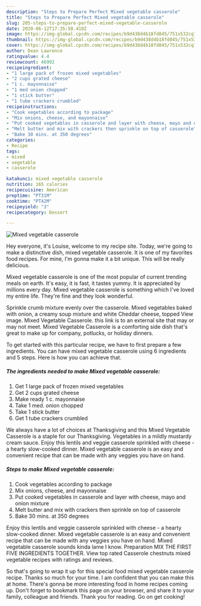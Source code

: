 ```yaml
---
description: "Steps to Prepare Perfect Mixed vegetable casserole"
title: "Steps to Prepare Perfect Mixed vegetable casserole"
slug: 205-steps-to-prepare-perfect-mixed-vegetable-casserole
date: 2020-06-12T17:35:58.418Z
image: https://img-global.cpcdn.com/recipes/b9d438d4b18fd845/751x532cq70/mixed-vegetable-casserole-recipe-main-photo.jpg
thumbnail: https://img-global.cpcdn.com/recipes/b9d438d4b18fd845/751x532cq70/mixed-vegetable-casserole-recipe-main-photo.jpg
cover: https://img-global.cpcdn.com/recipes/b9d438d4b18fd845/751x532cq70/mixed-vegetable-casserole-recipe-main-photo.jpg
author: Dean Lawrence
ratingvalue: 4.4
reviewcount: 46992
recipeingredient:
- "1 large pack of frozen mixed vegetables"
- "2 cups grated cheese"
- "1 c. mayonnaise"
- "1 med onion chopped"
- "1 stick butter"
- "1 tube crackers crumbled"
recipeinstructions:
- "Cook vegetables according to package"
- "Mix onions, cheese, and mayonnaise"
- "Put cooked vegetables in casserole and layer with cheese, mayo and onion mixture"
- "Melt butter and mix with crackers then sprinkle on top of casserole"
- "Bake 30 mins. at 350 degrees"
categories:
- Recipe
tags:
- mixed
- vegetable
- casserole

katakunci: mixed vegetable casserole 
nutrition: 165 calories
recipecuisine: American
preptime: "PT31M"
cooktime: "PT42M"
recipeyield: "3"
recipecategory: Dessert

---
```



![Mixed vegetable casserole](https://img-global.cpcdn.com/recipes/b9d438d4b18fd845/751x532cq70/mixed-vegetable-casserole-recipe-main-photo.jpg)

Hey everyone, it's Louise, welcome to my recipe site. Today, we're going to make a distinctive dish, mixed vegetable casserole. It is one of my favorites food recipes. For mine, I'm gonna make it a bit unique. This will be really delicious.

Mixed vegetable casserole is one of the most popular of current trending meals on earth. It's easy, it is fast, it tastes yummy. It is appreciated by millions every day. Mixed vegetable casserole is something which I've loved my entire life. They're fine and they look wonderful.

Sprinkle crumb mixture evenly over the casserole. Mixed vegetables baked with onion, a creamy soup mixture and white Cheddar cheese, topped View image. Mixed Vegetable Casserole. this link is to an external site that may or may not meet. Mixed Vegetable Casserole is a comforting side dish that&#39;s great to make up for company, potlucks, or holiday dinners.


To get started with this particular recipe, we have to first prepare a few ingredients. You can have mixed vegetable casserole using 6 ingredients and 5 steps. Here is how you can achieve that.

<!--inarticleads1-->

##### The ingredients needed to make Mixed vegetable casserole:

1. Get 1 large pack of frozen mixed vegetables
1. Get 2 cups grated cheese
1. Make ready 1 c. mayonnaise
1. Take 1 med. onion chopped
1. Take 1 stick butter
1. Get 1 tube crackers crumbled


We always have a lot of choices at Thanksgiving and this Mixed Vegetable Casserole is a staple for our Thanksgiving. Vegetables in a mildly mustardy cream sauce. Enjoy this lentils and veggie casserole sprinkled with cheese - a hearty slow-cooked dinner. Mixed vegetable casserole is an easy and convenient recipe that can be made with any veggies you have on hand. 

<!--inarticleads2-->

##### Steps to make Mixed vegetable casserole:

1. Cook vegetables according to package
1. Mix onions, cheese, and mayonnaise
1. Put cooked vegetables in casserole and layer with cheese, mayo and onion mixture
1. Melt butter and mix with crackers then sprinkle on top of casserole
1. Bake 30 mins. at 350 degrees


Enjoy this lentils and veggie casserole sprinkled with cheese - a hearty slow-cooked dinner. Mixed vegetable casserole is an easy and convenient recipe that can be made with any veggies you have on hand. Mixed vegetable casserole sounds kinda lame I know. Preparation MIX THE FIRST FIVE INGREDIENTS TOGETHER. View top rated Casserole chestnuts mixed vegetable recipes with ratings and reviews. 

So that's going to wrap it up for this special food mixed vegetable casserole recipe. Thanks so much for your time. I am confident that you can make this at home. There's gonna be more interesting food in home recipes coming up. Don't forget to bookmark this page on your browser, and share it to your family, colleague and friends. Thank you for reading. Go on get cooking!
